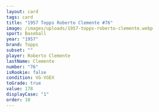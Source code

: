 ```yaml
---
layout: card
tags: card
title: "1957 Topps Roberto Clemente #76"
image: /images/uploads/1957-topps-roberto-clemente.webp
sport: Baseball
year: "1957"
brand: Topps
subset: ""
player: Roberto Clemente
lastName: Clemente
number: "76"
isRookie: false
condition: VG-VGEX
toGrade: true
value: 178
displayCase: "1"
order: 10
---
```

